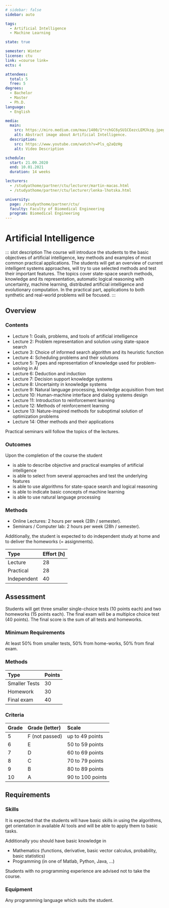 ```yaml
---
# sidebar: false
sidebar: auto

tags:
  - Artificial Intelligence
  - Machine Learning

state: true

semester: Winter
license: ctu
link: =course link=
ects: 4

attendees:
  total: 5
  free: 5
degrees:
  - Bachelor
  - Master
  - Ph.D.
language:
  - English

media:
  main:
    src: https://miro.medium.com/max/1400/1*rchGC6ySU1CEezcLEMJkzg.jpeg
    alt: Abstract image about Artificial Intelligence.
  description:
    src: https://www.youtube.com/watch?v=Pls_q2aQzHg
    alt: Video Description

schedule:
  start: 21.09.2020
  end: 10.01.2021
  duration: 14 weeks

lecturers:
  - /studyathome/partner/ctu/lecturer/martin-macas.html
  - /studyathome/partner/ctu/lecturer/lenka-lhotska.html

university:
  page: /studyathome/partner/ctu/
  faculty: Faculty of Biomedical Engineering
  program: Biomedical Engineering
---
```


# Artificial Intelligence

::: slot description
The course will introduce the students to the basic objectives of artificial intelligence, key methods and examples of most common practical applications. The students will get an overview of current intelligent systems approaches, will try to use selected methods and test their important features.
The topics cover state-space search methods, knowledge and its representation, automatic logical reasoning with uncertainty, machine learning, distributed artificial intelligence and evolutionary computation. In the practical part, applications to both synthetic and real-world problems will be focused.
:::

## Overview

### Contents

 * Lecture 1: Goals, problems, and tools of artificial intelligence
 * Lecture 2: Problem representation and solution using state-space search
 * Lecture 3: Choice of informed search algorithm and its heuristic function
 * Lecture 4: Scheduling problems and their solutions
 * Lecture 5: Types and representation of knowledge used for problem-solving in AI
 * Lecture 6: Deduction and induction
 * Lecture 7: Decision support knowledge systems
 * Lecture 8: Uncertainty in knowledge systems
 * Lecture 9: Natural language processing, knowledge acquisition from text
 * Lecture 10: Human-machine interface and dialog systems design
 * Lecture 11: Introduction to reinforcement learning
 * Lecture 12: Methods of reinforcement learning
 * Lecture 13: Nature-inspired  methods for suboptimal solution of optimization problems
 * Lecture 14: Other methods and their applications

Practical seminars will follow the topics of the lectures.

### Outcomes

Upon the completion of the course the student 
* is able to describe objective and practical examples of artificial intelligence
* is able to select from several approaches and test the underlying features
* is able to use algorithms for state-space search and logical reasoning
* is able to indicate basic concepts of machine learning
* is able to use natural language processing

### Methods

* Online Lectures: 2 hours per week (28h / semester).
* Seminars / Computer lab: 2 hours per week (28h / semester).

Additionally, the student is expected to do independent study at home and to deliver the homeworks (= assignments).

| Type        | Effort \[h\] |
| :---------- | :----------- |
| Lecture     | 28           |
| Practical   | 28           |
| Independent | 40           |

## Assessment

Students will get three smaller single-choice tests (10 points each) and two homeworks (15 points each). The final exam will be a multiplce choice test (40 points).
The final score is the sum of all tests and homeworks.

### Minimum Requirements

At least 50% from smaller tests, 50% from home-works, 50% from final exam.

### Methods

| Type          | Points |
| :------------ | :------------- |
| Smaller Tests | 30            |
| Homework      | 30            |
| Final exam    | 40            |

### Criteria

| Grade | Grade (letter) | Scale            |
| :---- | :------------- | :--------------- |
| 5     | F (not passed) | up to 49 points  |
| 6     | E              | 50 to 59 points  |
| 7     | D              | 60 to 69 points  |
| 8     | C              | 70 to 79 points  |
| 9     | B              | 80 to 89 points  |
| 10    | A              | 90 to 100 points |

## Requirements

### Skills

It is expected that the students will have basic skills in using the algorithms, get orientation in available AI tools and will be able to apply them to basic tasks.

Additionally you should have basic knowledge in

 * Mathematics (functions, derivative, basic vector calculus, probability, basic statistics)
 * Programming (in one of Matlab, Python, Java, ...)

Students with no programming experience are advised not to take the course.

### Equipment

Any programming language which suits the student.
